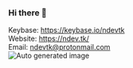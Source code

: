### Hi there 👋
Keybase: https://keybase.io/ndevtk  
Website: https://ndev.tk/  
Email: ndevtk@protonmail.com  
![Auto generated image](https://media.githubusercontent.com/media/NDevTK/NDevTK/master/bg.png)
